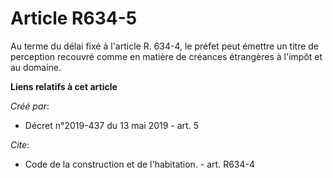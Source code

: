 # Article R634-5

Au terme du délai fixé à l'article R. 634-4, le préfet peut émettre un titre de perception recouvré comme en matière de
créances étrangères à l'impôt et au domaine.

**Liens relatifs à cet article**

_Créé par_:

  - Décret n°2019-437 du 13 mai 2019 - art. 5

_Cite_:

  - Code de la construction et de l'habitation. - art. R634-4
